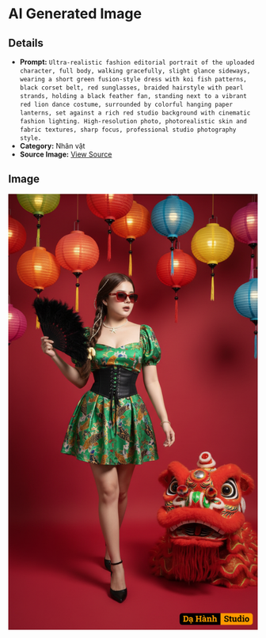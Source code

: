# AI Generated Image

## Details
- **Prompt:** `Ultra-realistic fashion editorial portrait of the uploaded character, full body, walking gracefully, slight glance sideways, wearing a short green fusion-style dress with koi fish patterns, black corset belt, red sunglasses, braided hairstyle with pearl strands, holding a black feather fan, standing next to a vibrant red lion dance costume, surrounded by colorful hanging paper lanterns, set against a rich red studio background with cinematic fashion lighting. High-resolution photo, photorealistic skin and fabric textures, sharp focus, professional studio photography style.`
- **Category:** Nhân vật
- **Source Image:** [View Source](https://raw.githubusercontent.com/lenzcomvth/ImageLibrary/main/Female.png)

## Image
![AI Generated Image](./image-2025-10-03T07-16-38-939Z.png)